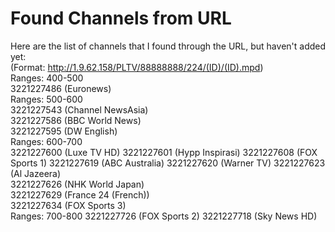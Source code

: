 # Found Channels from URL
Here are the list of channels that I found through the URL, but haven't added yet:  
(Format: http://1.9.62.158/PLTV/88888888/224/(ID)/(ID).mpd)  
Ranges: 400-500  
3221227486 (Euronews)  
Ranges: 500-600  
3221227543 (Channel NewsAsia)  
3221227586 (BBC World News)  
3221227595 (DW English)  
Ranges: 600-700  
3221227600 (Luxe TV HD) 
3221227601 (Hypp Inspirasi)
3221227608 (FOX Sports 1)
3221227619 (ABC Australia)
3221227620 (Warner TV)
3221227623 (Al Jazeera)  
3221227626 (NHK World Japan)  
3221227629 (France 24 (French))  
3221227634 (FOX Sports 3)  
Ranges: 700-800 
3221227726 (FOX Sports 2)
3221227718 (Sky News HD)
